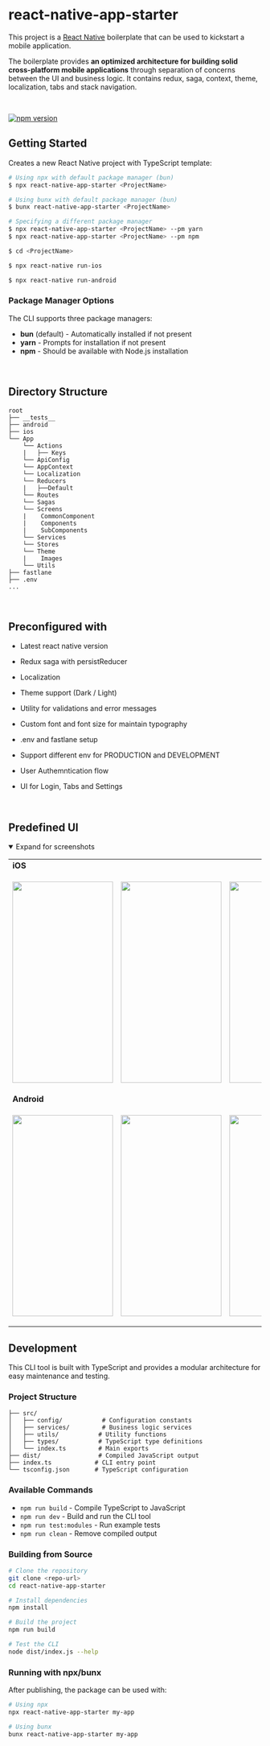 # react-native-app-starter

This project is a [React Native](https://facebook.github.io/react-native/) boilerplate that can be used to kickstart a mobile application.

The boilerplate provides **an optimized architecture for building solid cross-platform mobile applications** through separation of concerns between the UI and business logic. It contains redux, saga, context, theme, localization, tabs and stack navigation.

<br/>

[![npm version](https://img.shields.io/npm/v/react-native-app-starter.svg?style=for-the-badge)](https://www.npmjs.com/package/react-native-app-starter)

## Getting Started

Creates a new React Native project with TypeScript template:

```bash
# Using npx with default package manager (bun)
$ npx react-native-app-starter <ProjectName>

# Using bunx with default package manager (bun)
$ bunx react-native-app-starter <ProjectName>

# Specifying a different package manager
$ npx react-native-app-starter <ProjectName> --pm yarn
$ npx react-native-app-starter <ProjectName> --pm npm

$ cd <ProjectName>

$ npx react-native run-ios

$ npx react-native run-android
```

### Package Manager Options

The CLI supports three package managers:

- **bun** (default) - Automatically installed if not present
- **yarn** - Prompts for installation if not present
- **npm** - Should be available with Node.js installation

<br/>

## Directory Structure

```
root
├── __tests__
├── android
├── ios
└── App
    └── Actions
    |   ├── Keys
    └── ApiConfig
    └── AppContext
    └── Localization
    └── Reducers
    |   ├──Default
    └── Routes
    └── Sagas
    └── Screens
    |    CommonComponent
    |    Components
    |    SubComponents
    └── Services
    └── Stores
    └── Theme
    |    Images
    └── Utils
├── fastlane
├── .env
...
```

<br/>

## Preconfigured with

- Latest react native version

- Redux saga with persistReducer

- Localization

- Theme support (Dark / Light)

- Utility for validations and error messages

- Custom font and font size for maintain typography

- .env and fastlane setup

- Support different env for PRODUCTION and DEVELOPMENT

- User Authemntication flow

- UI for Login, Tabs and Settings

<br/>

## Predefined UI

<details open>
  <summary>Expand for screenshots</summary>
<table>
  <tr><td colspan=2><strong>iOS</strong></td></tr>
  <tr>
    <td><p align="center"><img src="https://iili.io/H1D2Q6v.png" width="200" height="400"/></p></td>
    <td><p align="center"><img src="https://iili.io/JAd7gzg.md.png"  width="200" height="400"/></p></td>
    <td><p align="center"><img src="https://iili.io/JAd7SmF.md.png" width="200" height="400"/></p></td>
    <td><p align="center"><img src="https://iili.io/HEH6Q2t.png" width="200" height="400"/></p></td>
  </tr>
  <tr><td colspan=2><strong>Android</strong></td></tr>
  <tr>
    <td><p align="center"><img src="https://iili.io/HEJxT8B.png" width="200" height="400"/></p></td>
    <td><p align="center"><img src="https://iili.io/JAdYzEx.md.png"  width="200" height="400"/></p></td>
    <td><p align="center"><img src="https://iili.io/JAdYIrQ.md.png" width="200" height="400"/></p></td>
    <td><p align="center"><img src="https://iili.io/HEJxgA7.png" width="200" height="400"/></p></td>
  </tr>  
  </tr>
</table>
</details>

## Development

This CLI tool is built with TypeScript and provides a modular architecture for easy maintenance and testing.

### Project Structure

```
├── src/
│   ├── config/           # Configuration constants
│   ├── services/         # Business logic services
│   ├── utils/           # Utility functions
│   ├── types/           # TypeScript type definitions
│   └── index.ts         # Main exports
├── dist/                # Compiled JavaScript output
├── index.ts            # CLI entry point
└── tsconfig.json       # TypeScript configuration
```

### Available Commands

- `npm run build` - Compile TypeScript to JavaScript
- `npm run dev` - Build and run the CLI tool
- `npm run test:modules` - Run example tests
- `npm run clean` - Remove compiled output

### Building from Source

```bash
# Clone the repository
git clone <repo-url>
cd react-native-app-starter

# Install dependencies
npm install

# Build the project
npm run build

# Test the CLI
node dist/index.js --help
```

### Running with npx/bunx

After publishing, the package can be used with:

```bash
# Using npx
npx react-native-app-starter my-app

# Using bunx
bunx react-native-app-starter my-app
```

